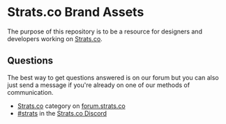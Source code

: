 # Strats.co Brand Assets

The purpose of this repository is to be a resource for designers and developers working on [Strats.co](https://strats.co).

## Questions

The best way to get questions answered is on our forum but you can also just send a message if you're already on one of our methods of communication.

- [Strats.co](https://forum.strats.co/c/strats) category on [forum.strats.co](https://forum.strats.co)
- [#strats](https://discord.gg/0YzMEQekCEl1FSJ0) in the [Strats.co Discord](https://forum.strats.co/t/official-strats-discord-information/8250)
